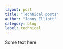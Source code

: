 ```yaml
---
layout: post
title: "Technical posts"
author: "Jonny Elliott"
category: blog
label: technical
---
```


Some text here
